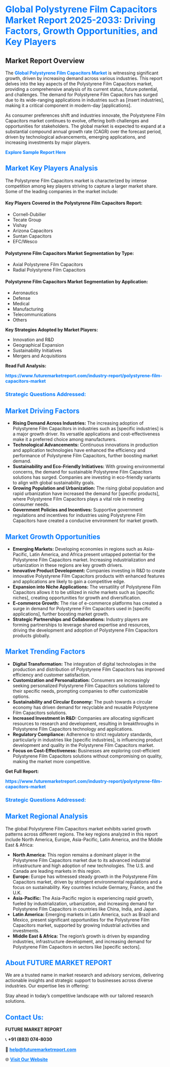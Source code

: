 <h1 style="color: #007BFF;">Global Polystyrene Film Capacitors Market Report 2025-2033: Driving Factors, Growth Opportunities, and Key Players</h1>

<section id="overview">
<h2>Market Report Overview</h2>
<p>The <a href="https://www.futuremarketreport.com/industry-report/polystyrene-film-capacitors-market" style="color: #007BFF; text-decoration: none;"><strong>Global Polystyrene Film Capacitors Market</strong></a> is witnessing significant growth, driven by increasing demand across various industries. This report delves into the key aspects of the Polystyrene Film Capacitors market, providing a comprehensive analysis of its current status, future potential, and challenges. The demand for Polystyrene Film Capacitors has surged due to its wide-ranging applications in industries such as [insert industries], making it a critical component in modern-day [applications].</p>
<p>As consumer preferences shift and industries innovate, the Polystyrene Film Capacitors market continues to evolve, offering both challenges and opportunities for stakeholders. The global market is expected to expand at a substantial compound annual growth rate (CAGR) over the forecast period, driven by technological advancements, emerging applications, and increasing investments by major players.</p>
</section>

<section id="overview">
<p><a href="https://www.futuremarketreport.com/request-sample/reportId=116185" style="color: #007BFF; text-decoration: none;"><strong>Explore Sample Report Here</strong></a></p>
</section>

<section id="key-players">
<h2 style="color: #007BFF;">Market Key Players Analysis</h2>
<p>The Polystyrene Film Capacitors market is characterized by intense competition among key players striving to capture a larger market share. Some of the leading companies in the market include:</p>
<h4>Key Players Covered in the Polystyrene Film Capacitors Report:</h4>
<ul><li>Cornell-Dubilier</li><li>Tecate Group</li><li>Vishay</li><li>Arizona Capacitors</li><li>Suntan Capacitors</li><li>EFC/Wesco</li></ul>
<h4>Polystyrene Film Capacitors Market Segmentation by Type:</h4>
<ul><li>Axial Polystyrene Film Capacitors</li><li>Radial Polystyrene Film Capacitors</li></ul>

<h4>Polystyrene Film Capacitors Market Segmentation by Application:</h4>
<ul><li>Aeronautics</li><li>Defense</li><li>Medical</li><li>Manufacturing</li><li>Telecommunications</li><li>Others</li></ul>
<p><strong>Key Strategies Adopted by Market Players:</strong></p>
<ul>
<li>Innovation and R&D</li>
<li>Geographical Expansion</li>
<li>Sustainability Initiatives</li>
<li>Mergers and Acquisitions</li>
</ul>
</section>

<section>
<p><strong>Read Full Analysis: </strong></p><a href="https://www.futuremarketreport.com/industry-report/polystyrene-film-capacitors-market" style="color: #007BFF; text-decoration: none;"><strong>https://www.futuremarketreport.com/industry-report/polystyrene-film-capacitors-market</strong></a>
<h3 style="color: #007BFF;">Strategic Questions Addressed:</h3>
</section>

<section id="driving-factors">
<h2 style="color: #007BFF;">Market Driving Factors</h2>
<ul>
<li><strong>Rising Demand Across Industries:</strong> The increasing adoption of Polystyrene Film Capacitors in industries such as [specific industries] is a major growth driver. Its versatile applications and cost-effectiveness make it a preferred choice among manufacturers.</li>
<li><strong>Technological Advancements:</strong> Continuous innovations in production and application technologies have enhanced the efficiency and performance of Polystyrene Film Capacitors, further boosting market demand.</li>
<li><strong>Sustainability and Eco-Friendly Initiatives:</strong> With growing environmental concerns, the demand for sustainable Polystyrene Film Capacitors solutions has surged. Companies are investing in eco-friendly variants to align with global sustainability goals.</li>
<li><strong>Growing Population and Urbanization:</strong> The rising global population and rapid urbanization have increased the demand for [specific products], where Polystyrene Film Capacitors plays a vital role in meeting consumer needs.</li>
<li><strong>Government Policies and Incentives:</strong> Supportive government regulations and incentives for industries using Polystyrene Film Capacitors have created a conducive environment for market growth.</li>
</ul>
</section>

<section id="growth-opportunities">
<h2 style="color: #007BFF;">Market Growth Opportunities</h2>
<ul>
<li><strong>Emerging Markets:</strong> Developing economies in regions such as Asia-Pacific, Latin America, and Africa present untapped potential for the Polystyrene Film Capacitors market. Increasing industrialization and urbanization in these regions are key growth drivers.</li>
<li><strong>Innovative Product Development:</strong> Companies investing in R&D to create innovative Polystyrene Film Capacitors products with enhanced features and applications are likely to gain a competitive edge.</li>
<li><strong>Expansion into Niche Applications:</strong> The versatility of Polystyrene Film Capacitors allows it to be utilized in niche markets such as [specific niches], creating opportunities for growth and diversification.</li>
<li><strong>E-commerce Growth:</strong> The rise of e-commerce platforms has created a surge in demand for Polystyrene Film Capacitors used in [specific applications], further boosting market growth.</li>
<li><strong>Strategic Partnerships and Collaborations:</strong> Industry players are forming partnerships to leverage shared expertise and resources, driving the development and adoption of Polystyrene Film Capacitors products globally.</li>
</ul>
</section>

<section id="trending-factors">
<h2 style="color: #007BFF;">Market Trending Factors</h2>
<ul>
<li><strong>Digital Transformation:</strong> The integration of digital technologies in the production and distribution of Polystyrene Film Capacitors has improved efficiency and customer satisfaction.</li>
<li><strong>Customization and Personalization:</strong> Consumers are increasingly seeking personalized Polystyrene Film Capacitors solutions tailored to their specific needs, prompting companies to offer customizable options.</li>
<li><strong>Sustainability and Circular Economy:</strong> The push towards a circular economy has driven demand for recyclable and reusable Polystyrene Film Capacitors solutions.</li>
<li><strong>Increased Investment in R&D:</strong> Companies are allocating significant resources to research and development, resulting in breakthroughs in Polystyrene Film Capacitors technology and applications.</li>
<li><strong>Regulatory Compliance:</strong> Adherence to strict regulatory standards, particularly in industries like [specific industries], is influencing product development and quality in the Polystyrene Film Capacitors market.</li>
<li><strong>Focus on Cost-Effectiveness:</strong> Businesses are exploring cost-efficient Polystyrene Film Capacitors solutions without compromising on quality, making the market more competitive.</li>
</ul>
</section>

<section>
<p><strong>Get Full Report: </strong></p><a href="https://www.futuremarketreport.com/industry-report/polystyrene-film-capacitors-market" style="color: #007BFF; text-decoration: none;"><strong>https://www.futuremarketreport.com/industry-report/polystyrene-film-capacitors-market</strong></a>
<h3 style="color: #007BFF;">Strategic Questions Addressed:</h3>
</section>


<section id="regional-analysis">
<h2 style="color: #007BFF;">Market Regional Analysis</h2>
<p>The global Polystyrene Film Capacitors market exhibits varied growth patterns across different regions. The key regions analyzed in this report include North America, Europe, Asia-Pacific, Latin America, and the Middle East & Africa:</p>
<ul>
<li><strong>North America:</strong> This region remains a dominant player in the Polystyrene Film Capacitors market due to its advanced industrial infrastructure and high adoption of new technologies. The U.S. and Canada are leading markets in this region.</li>
<li><strong>Europe:</strong> Europe has witnessed steady growth in the Polystyrene Film Capacitors market, driven by stringent environmental regulations and a focus on sustainability. Key countries include Germany, France, and the U.K.</li>
<li><strong>Asia-Pacific:</strong> The Asia-Pacific region is experiencing rapid growth, fueled by industrialization, urbanization, and increasing demand for Polystyrene Film Capacitors in countries like China, India, and Japan.</li>
<li><strong>Latin America:</strong> Emerging markets in Latin America, such as Brazil and Mexico, present significant opportunities for the Polystyrene Film Capacitors market, supported by growing industrial activities and investments.</li>
<li><strong>Middle East & Africa:</strong> The region’s growth is driven by expanding industries, infrastructure development, and increasing demand for Polystyrene Film Capacitors in sectors like [specific sectors].</li>
</ul>
</section>

<footer>
<h2 style="color: #007BFF;">About FUTURE MARKET REPORT</h2>
<p>We are a trusted name in market research and advisory services, delivering actionable insights and strategic support to businesses across diverse industries. Our expertise lies in offering:</p>

<p>Stay ahead in today’s competitive landscape with our tailored research solutions.</p>

<h2 style="color: #007BFF;">Contact Us:</h2>
<p><strong>FUTURE MARKET REPORT</strong></p>
<p>📞 <strong>+91 (883) 074-8030</strong></p>
<p>📧 <strong><a href="mailto:help@futuremarketreport.com" style="color: #007BFF;">help@futuremarketreport.com</a></strong></p>
<p>🌐 <strong><a href="https://www.futuremarketreport.com/" style="color: #007BFF;">Visit Our Website</a></strong></p>
</footer>